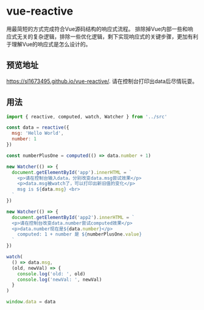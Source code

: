 # vue-reactive
用最简短的方式完成符合Vue源码结构的响应式流程。
排除掉Vue内部一些和响应式无关的复杂逻辑，排除一些优化逻辑，剩下实现响应式的关键步骤，更加有利于理解Vue的响应式是怎么设计的。

## 预览地址
https://sl1673495.github.io/vue-reactive/.
请在控制台打印出data后尽情玩耍。

## 用法
```js
import { reactive, computed, watch, Watcher } from '../src'

const data = reactive({
  msg: 'Hello World',
  number: 1
})

const numberPlusOne = computed(() => data.number + 1)

new Watcher(() => {
  document.getElementById('app').innerHTML = `
    <p>请在控制台输入data，分别改变data.msg尝试效果</p>
    <p>data.msg被watch了，可以打印出新旧值的变化</p>
    msg is ${data.msg} <br>
  `
})

new Watcher(() => {
  document.getElementById('app2').innerHTML = `
  <p>请在控制台改变data.number尝试computed效果</p>
  <p>data.number现在是${data.number}</p>
    computed: 1 + number 是 ${numberPlusOne.value}
  `
})

watch(
  () => data.msg,
  (old, newVal) => {
    console.log('old: ', old)
    console.log('newVal: ', newVal)
  }
)

window.data = data
```
